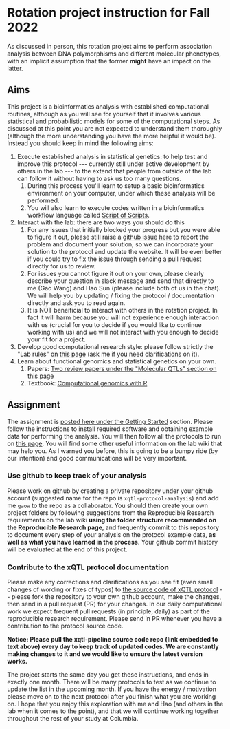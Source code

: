 # Rotation project instruction for Fall 2022

As discussed in person, this rotation project aims to perform association analysis between DNA polymorphisms and different molecular phenotypes, with an implicit assumption that the former **might** have an impact on the latter.

## Aims

This project is a bioinformatics analysis with established computational routines, although as you will see for yourself that it involves various statistical and probabilistic models for some of the computational steps. 
As discussed at this point you are not expected to understand them thoroughly (although the more understanding you have the more helpful it would be). 
Instead you should keep in mind the following aims: 

1. Execute established analysis in statistical genetics: to help test and improve this protocol --- currently still under active development by others in the lab --- to the extend that people from outside of the lab can follow it without having to ask us too many questions. 
    1. During this process you'll learn to setup a basic bioinformatics environment on your computer, under which these analysis will be performed.
    2. You will also learn to execute codes written in a bioinformatics workflow language called [Script of Scripts](https://wanggroup.org/orientation/sos_meta_script.html).
2. Interact with the lab: there are two ways you should do this
    1. For any issues that initially blocked your progress but you were able to figure it out, please still raise a [github issue here](https://github.com/cumc/xqtl-pipeline/issues) to report the problem and document your solution, so we can incorporate your solution to the protocol and update the website. It will be even better if you could try to fix the issue through sending a pull request directly for us to review. 
    2. For issues you cannot figure it out on your own, please clearly describe your question in slack message and send that directly to me (Gao Wang) and Hao Sun (please include both of us in the chat). We will help you by updating / fixing the protocol / documentation directly and ask you to read again. 
    3. It is NOT beneificial to interact with others in the rotation project. In fact it will harm because you will not experience enough interaction with us (crucial for you to decide if you would like to continue working with us) and we will not interact with you enough to decide your fit for a project.
3. Develop good computational research style: please follow strictly the "Lab rules" on [this page](https://wanggroup.org/orientation/index.html) (ask me if you need clarifications on it).
4. Learn about functional genomics and statistical genetics on your own. 
    1. Papers: [Two review papers under the "Molecular QTLs" section on this page](https://wanggroup.org/learning_center/statgen-papers#molecular-qtls)
    2. Textbook: [Computational genomics with R](https://compgenomr.github.io/book/)

## Assignment

The assignment is [posted here under the Getting Started](https://cumc.github.io/xqtl-pipeline/README.html#getting-started) section. Please follow the instructions to install required software and obtaining example data for performing the analysis. You will then follow all the protocols to run on [this page](https://github.com/cumc/xqtl-pipeline/blob/main/code/xqtl_protocol_demo.ipynb). You will find some other useful information on the lab wiki that may help you. As I warned you before, this is going to be a bumpy ride (by our intention) and good communications will be very important.

### Use github to keep track of your analysis

Please work on github by creating a private repository under your github account (suggested name for the repo is `xqtl-protocol-analysis`) and add me `gaow` to the repo as a collaborator. You should then create your own project folders by following suggestions from the Reproducible Research requirements on the lab wiki **using the folder structure recommended on the Reproducible Research page**, and frequently commit to this repository to document every step of your analysis on the protocol example data, **as well as what you have learned in the process**. Your github commit history will be evaluated at the end of this project.

### Contribute to the xQTL protocol documentation

Please make any corrections and clarifications as you see fit (even small changes of wording or fixes of typos) to [the source code of xQTL protocol](https://github.com/cumc/xqtl-pipeline) -- please fork the repository to your own github account, make the changes, then send in a pull request (PR) for your changes. In our daily computational work we expect frequent pull requests (in principle, daily) as part of the reproducible research requirement. Please send in PR whenever you have a contribution to the protocol source code. 

**Notice: Please pull the xqtl-pipeline source code repo (link embedded to text above) every day to keep track of updated codes. We are constantly making changes to it and we would like to ensure the latest version works.**

The project starts the same day you get these instructions, and ends in exactly one month. There will be many protocols to test as we continue to update the list in the upcoming month. If you have the energy / motivation please move on to the next protocol after you finish what you are working on.
I hope that you enjoy this exploration with me and Hao (and others in the lab when it comes to the point), and that we will continue working together throughout the rest of your study at Columbia.
